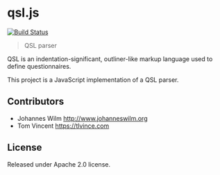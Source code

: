 # qsl.js

[![Build Status][travis-image]][travis-url]

> QSL parser

QSL is an indentation-significant, outliner-like markup language used to define
questionnaires.

This project is a JavaScript implementation of a QSL parser.

[travis-image]: https://img.shields.io/travis/eHealthAfrica/qsl.js.svg
[travis-url]: https://travis-ci.org/eHealthAfrica/qsl.js

## Contributors

* Johannes Wilm <http://www.johanneswilm.org>
* Tom Vincent <https://tlvince.com>

## License

Released under Apache 2.0 license.

